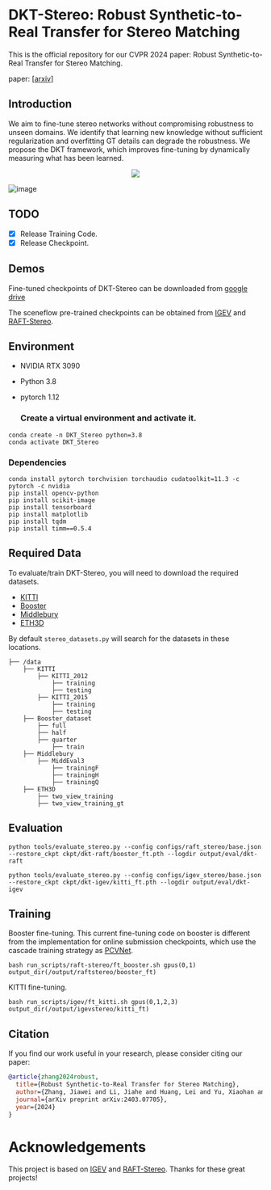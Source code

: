 # DKT-Stereo: Robust Synthetic-to-Real Transfer for Stereo Matching
This is the official repository for our CVPR 2024 paper: Robust Synthetic-to-Real Transfer for Stereo Matching.

paper: [[arxiv](https://arxiv.org/pdf/2403.07705)]

## Introduction
We aim to fine-tune stereo networks without compromising robustness to unseen domains. We identify that learning new knowledge without sufficient regularization and overfitting GT details can degrade the robustness. We propose the DKT framework, which improves fine-tuning by dynamically measuring what has been learned.


<p align="center">
  <img src="https://github.com/jiaw-z/DKT-Stereo/assets/66359549/9898679f-60c6-4624-92b4-4874a1ba3b53" />
</p>

![image](https://github.com/jiaw-z/DKT-Stereo/assets/66359549/3b115d58-f441-4d56-9bf4-67bf87b28ad6)




## TODO
- [x] Release Training Code.
- [x] Release Checkpoint.

## Demos
Fine-tuned checkpoints of DKT-Stereo can be downloaded from [google drive](https://drive.google.com/drive/folders/1EtBp8biVF21rYCc_gJHCW2sUkowWMPcR?usp=sharing)

The sceneflow pre-trained checkpoints can be obtained from [IGEV](https://github.com/gangweiX/IGEV) and [RAFT-Stereo](https://github.com/princeton-vl/RAFT-Stereo).

## Environment

* NVIDIA RTX 3090
* Python 3.8
* pytorch 1.12

  ### Create a virtual environment and activate it.

```
conda create -n DKT_Stereo python=3.8
conda activate DKT_Stereo
```
### Dependencies

```
conda install pytorch torchvision torchaudio cudatoolkit=11.3 -c pytorch -c nvidia
pip install opencv-python
pip install scikit-image
pip install tensorboard
pip install matplotlib 
pip install tqdm
pip install timm==0.5.4
```

## Required Data

To evaluate/train DKT-Stereo, you will need to download the required datasets. 
* [KITTI](http://www.cvlibs.net/datasets/kitti/eval_scene_flow.php?benchmark=stereo)
* [Booster](https://cvlab-unibo.github.io/booster-web/)
* [Middlebury](https://vision.middlebury.edu/stereo/submit3/)
* [ETH3D](https://www.eth3d.net/datasets#low-res-two-view-test-data)

By default `stereo_datasets.py` will search for the datasets in these locations. 

```
├── /data
    ├── KITTI
        ├── KITTI_2012
            ├── training
            ├── testing
        ├── KITTI_2015
            ├── training
            ├── testing
    ├── Booster_dataset
        ├── full
        ├── half
        ├── quarter
            ├── train
    ├── Middlebury
        ├── MiddEval3
            ├── trainingF
            ├── trainingH
            ├── trainingQ
    ├── ETH3D
        ├── two_view_training
        ├── two_view_training_gt

```

## Evaluation
```Shell
python tools/evaluate_stereo.py --config configs/raft_stereo/base.json --restore_ckpt ckpt/dkt-raft/booster_ft.pth --logdir output/eval/dkt-raft
```
```Shell
python tools/evaluate_stereo.py --config configs/igev_stereo/base.json --restore_ckpt ckpt/dkt-igev/kitti_ft.pth --logdir output/eval/dkt-igev
```
## Training
Booster fine-tuning. This current fine-tuning code on booster is different from the implementation for online submission checkpoints, which use the cascade training strategy as [PCVNet](https://github.com/jiaxiZeng/Parameterized-Cost-Volume-for-Stereo-Matching).
```Shell
bash run_scripts/raft-stereo/ft_booster.sh gpus(0,1) output_dir(/output/raftstereo/booster_ft)
```

KITTI fine-tuning.
```Shell
bash run_scripts/igev/ft_kitti.sh gpus(0,1,2,3) output_dir(/output/igevstereo/kitti_ft)
```


## Citation

If you find our work useful in your research, please consider citing our paper:

```bibtex
@article{zhang2024robust,
  title={Robust Synthetic-to-Real Transfer for Stereo Matching},
  author={Zhang, Jiawei and Li, Jiahe and Huang, Lei and Yu, Xiaohan and Gu, Lin and Zheng, Jin and Bai, Xiao},
  journal={arXiv preprint arXiv:2403.07705},
  year={2024}
}
```


# Acknowledgements

This project is based on [IGEV](https://github.com/gangweiX/IGEV) and [RAFT-Stereo](https://github.com/princeton-vl/RAFT-Stereo). Thanks for these great projects!
